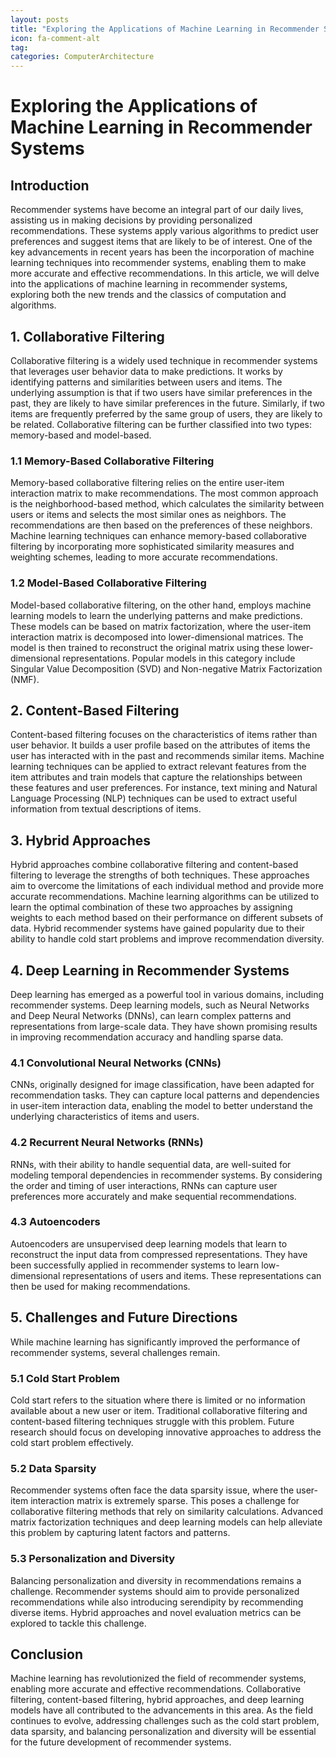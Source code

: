 ```yaml
---
layout: posts
title: "Exploring the Applications of Machine Learning in Recommender Systems"
icon: fa-comment-alt
tag:      
categories: ComputerArchitecture
---
```



# Exploring the Applications of Machine Learning in Recommender Systems

## Introduction

Recommender systems have become an integral part of our daily lives, assisting us in making decisions by providing personalized recommendations. These systems apply various algorithms to predict user preferences and suggest items that are likely to be of interest. One of the key advancements in recent years has been the incorporation of machine learning techniques into recommender systems, enabling them to make more accurate and effective recommendations. In this article, we will delve into the applications of machine learning in recommender systems, exploring both the new trends and the classics of computation and algorithms.

## 1. Collaborative Filtering

Collaborative filtering is a widely used technique in recommender systems that leverages user behavior data to make predictions. It works by identifying patterns and similarities between users and items. The underlying assumption is that if two users have similar preferences in the past, they are likely to have similar preferences in the future. Similarly, if two items are frequently preferred by the same group of users, they are likely to be related. Collaborative filtering can be further classified into two types: memory-based and model-based.

### 1.1 Memory-Based Collaborative Filtering

Memory-based collaborative filtering relies on the entire user-item interaction matrix to make recommendations. The most common approach is the neighborhood-based method, which calculates the similarity between users or items and selects the most similar ones as neighbors. The recommendations are then based on the preferences of these neighbors. Machine learning techniques can enhance memory-based collaborative filtering by incorporating more sophisticated similarity measures and weighting schemes, leading to more accurate recommendations.

### 1.2 Model-Based Collaborative Filtering

Model-based collaborative filtering, on the other hand, employs machine learning models to learn the underlying patterns and make predictions. These models can be based on matrix factorization, where the user-item interaction matrix is decomposed into lower-dimensional matrices. The model is then trained to reconstruct the original matrix using these lower-dimensional representations. Popular models in this category include Singular Value Decomposition (SVD) and Non-negative Matrix Factorization (NMF).

## 2. Content-Based Filtering

Content-based filtering focuses on the characteristics of items rather than user behavior. It builds a user profile based on the attributes of items the user has interacted with in the past and recommends similar items. Machine learning techniques can be applied to extract relevant features from the item attributes and train models that capture the relationships between these features and user preferences. For instance, text mining and Natural Language Processing (NLP) techniques can be used to extract useful information from textual descriptions of items.

## 3. Hybrid Approaches

Hybrid approaches combine collaborative filtering and content-based filtering to leverage the strengths of both techniques. These approaches aim to overcome the limitations of each individual method and provide more accurate recommendations. Machine learning algorithms can be utilized to learn the optimal combination of these two approaches by assigning weights to each method based on their performance on different subsets of data. Hybrid recommender systems have gained popularity due to their ability to handle cold start problems and improve recommendation diversity.

## 4. Deep Learning in Recommender Systems

Deep learning has emerged as a powerful tool in various domains, including recommender systems. Deep learning models, such as Neural Networks and Deep Neural Networks (DNNs), can learn complex patterns and representations from large-scale data. They have shown promising results in improving recommendation accuracy and handling sparse data.

### 4.1 Convolutional Neural Networks (CNNs)

CNNs, originally designed for image classification, have been adapted for recommendation tasks. They can capture local patterns and dependencies in user-item interaction data, enabling the model to better understand the underlying characteristics of items and users.

### 4.2 Recurrent Neural Networks (RNNs)

RNNs, with their ability to handle sequential data, are well-suited for modeling temporal dependencies in recommender systems. By considering the order and timing of user interactions, RNNs can capture user preferences more accurately and make sequential recommendations.

### 4.3 Autoencoders

Autoencoders are unsupervised deep learning models that learn to reconstruct the input data from compressed representations. They have been successfully applied in recommender systems to learn low-dimensional representations of users and items. These representations can then be used for making recommendations.

## 5. Challenges and Future Directions

While machine learning has significantly improved the performance of recommender systems, several challenges remain.

### 5.1 Cold Start Problem

Cold start refers to the situation where there is limited or no information available about a new user or item. Traditional collaborative filtering and content-based filtering techniques struggle with this problem. Future research should focus on developing innovative approaches to address the cold start problem effectively.

### 5.2 Data Sparsity

Recommender systems often face the data sparsity issue, where the user-item interaction matrix is extremely sparse. This poses a challenge for collaborative filtering methods that rely on similarity calculations. Advanced matrix factorization techniques and deep learning models can help alleviate this problem by capturing latent factors and patterns.

### 5.3 Personalization and Diversity

Balancing personalization and diversity in recommendations remains a challenge. Recommender systems should aim to provide personalized recommendations while also introducing serendipity by recommending diverse items. Hybrid approaches and novel evaluation metrics can be explored to tackle this challenge.

## Conclusion

Machine learning has revolutionized the field of recommender systems, enabling more accurate and effective recommendations. Collaborative filtering, content-based filtering, hybrid approaches, and deep learning models have all contributed to the advancements in this area. As the field continues to evolve, addressing challenges such as the cold start problem, data sparsity, and balancing personalization and diversity will be essential for the future development of recommender systems.